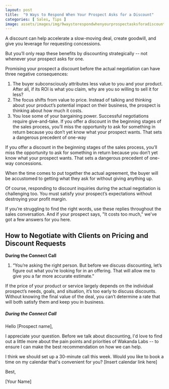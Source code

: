 ```yaml
---
layout: post
title:  "9 Ways to Respond When Your Prospect Asks for a Discount"
categories: [ Sales, Tips ]
image: assets/images/img/9waystorespondwhenyourprospectasksforadiscount.jpg
---
```

A discount can help accelerate a slow-moving deal, create goodwill, and give you leverage for requesting concessions.

But you’ll only reap these benefits by discounting strategically -- not whenever your prospect asks for one.

Promising your prospect a discount before the actual negotiation can have three negative consequences:

<ol>
<li>The buyer subconsciously attributes less value to you and your product. After all, if its ROI is what you claim, why are you so willing to sell it for less?</li>
<li>The focus shifts from value to price. Instead of talking and thinking about your product’s potential impact on their business, the prospect is thinking about how much it costs.</li>
<li>You lose some of your bargaining power. Successful negotiations require give-and-take.
If you offer a discount in the beginning stages of the sales process, you’ll miss the opportunity to ask for something in return because you don’t yet know what your prospect wants. That sets a dangerous precedent of one-way</li>
</ol>

If you offer a discount in the beginning stages of the sales process, you’ll miss the opportunity to ask for something in return because you don’t yet know what your prospect wants. That sets a dangerous precedent of one-way concessions.

When the time comes to put together the actual agreement, the buyer will be accustomed to getting what they ask for without giving anything up.

Of course, responding to discount inquiries during the actual negotiation is challenging too. You must satisfy your prospect’s expectations without destroying your profit margin.

If you’re struggling to find the right words, use these replies throughout the sales conversation. And if your prospect says, "It costs too much," we've got a few answers for you here.

<h2>How to Negotiate with Clients on Pricing and Discount Requests</h2>

<strong>During the Connect Call</strong>

1. “You’re asking the right person. But before we discuss discounting, let’s figure out what you’re looking for in an offering. That will allow me to give you a far more accurate estimate."

If the price of your product or service largely depends on the individual prospect’s needs, goals, and situation, it’s too early to discuss discounts. Without knowing the final value of the deal, you can’t determine a rate that will both satisfy them and keep you in business.

<div class="card">
<div class="card-body">
<h5 class="card-title">During the Connect Call</h5>
<p class="card-text">Hello [Prospect name],

I appreciate your question. Before we talk about discounting, I'd love to find out a little more about the pain points and priorities of Wakanda Labs -- to ensure I can make the best recommendation on how we can help.

I think we should set up a 30-minute call this week. Would you like to book a time on my calendar that's convenient for you? [Insert calendar link here]

Best,

[Your Name]</p>
</div>
</div>
